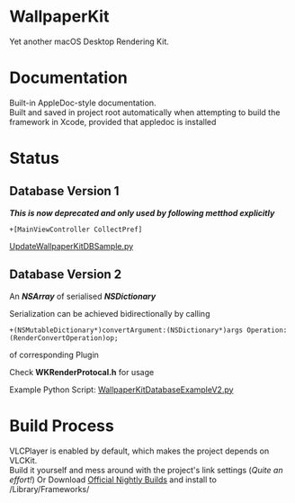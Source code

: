 # WallpaperKit

Yet another macOS Desktop Rendering Kit.  

# Documentation
Built-in AppleDoc-style documentation.  
Built and saved in project root automatically when attempting to build the framework in Xcode, provided that appledoc is installed

# Status
## Database Version 1

***This is now deprecated and only used by following metthod explicitly***

```
+[MainViewController CollectPref]
```

[UpdateWallpaperKitDBSample.py](https://gist.github.com/Naville/b7b635d82ba520044be031a297efa008)

## Database Version 2
An ***NSArray*** of serialised ***NSDictionary***  

Serialization can be achieved bidirectionally by calling 

```
+(NSMutableDictionary*)convertArgument:(NSDictionary*)args Operation:(RenderConvertOperation)op;  
```

of corresponding Plugin

Check **WKRenderProtocal.h** for usage

Example Python Script: [WallpaperKitDatabaseExampleV2.py](https://gist.github.com/Naville/77947441895131545d065b8c36274d23)



# Build Process
VLCPlayer is enabled by default, which makes the project depends on VLCKit.  
Build it yourself and mess around with the project's link settings (*Quite an effort!*)
Or Download [Official Nightly Builds](https://nightlies.videolan.org/build/macosx-intel/) and install to /Library/Frameworks/
